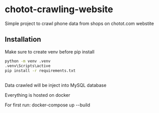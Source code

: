 # chotot-crawling-website
Simple project to crawl phone data from shops on chotot.com webstite

## Installation

Make sure to create venv before pip install 

```bash
python -m venv .venv
.venv\Scripts\active
pip install -r requirements.txt
```

## 

Data crawled will be inject into MySQL database 

Everything is hosted on docker

For first run: docker-compose up --build
